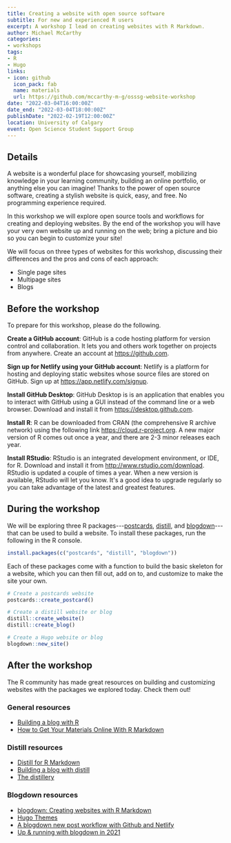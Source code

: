 ```yaml
---
title: Creating a website with open source software
subtitle: For new and experienced R users
excerpt: A workshop I lead on creating websites with R Markdown.
author: Michael McCarthy
categories:
- workshops
tags:
- R
- Hugo
links:
- icon: github
  icon_pack: fab
  name: materials
  url: https://github.com/mccarthy-m-g/osssg-website-workshop
date: "2022-03-04T16:00:00Z"
date_end: "2022-03-04T18:00:00Z"
publishDate: "2022-02-19T12:00:00Z"
location: University of Calgary
event: Open Science Student Support Group
---
```


## Details

A website is a wonderful place for showcasing yourself, mobilizing knowledge in your learning community, building an online portfolio, or anything else you can imagine! Thanks to the power of open source software, creating a stylish website is quick, easy, and free. No programming experience required.

In this workshop we will explore open source tools and workflows for creating and deploying websites. By the end of the workshop you will have your very own website up and running on the web; bring a picture and bio so you can begin to customize your site!

We will focus on three types of websites for this workshop, discussing their differences and the pros and cons of each approach:

-   Single page sites
-   Multipage sites
-   Blogs

## Before the workshop

To prepare for this workshop, please do the following.

**Create a GitHub account**: GitHub is a code hosting platform for version control and collaboration. It lets you and others work together on projects from anywhere. Create an account at <https://github.com>.

**Sign up for Netlify using your GitHub account**: Netlify is a platform for hosting and deploying static websites whose source files are stored on GitHub. Sign up at <https://app.netlify.com/signup>.

**Install GitHub Desktop**: GitHub Desktop is is an application that enables you to interact with GitHub using a GUI instead of the command line or a web browser. Download and install it from <https://desktop.github.com>.

**Install R**: R can be downloaded from CRAN (the comprehensive R archive network) using the following link <https://cloud.r-project.org>. A new major version of R comes out once a year, and there are 2-3 minor releases each year.

**Install RStudio**: RStudio is an integrated development environment, or IDE, for R. Download and install it from <http://www.rstudio.com/download>. RStudio is updated a couple of times a year. When a new version is available, RStudio will let you know. It's a good idea to upgrade regularly so you can take advantage of the latest and greatest features.

## During the workshop

We will be exploring three R packages---[postcards](https://github.com/seankross/postcards), [distill](), and [blogdown]()---that can be used to build a website. To install these packages, run the following in the R console.

```r
install.packages(c("postcards", "distill", "blogdown"))
```

Each of these packages come with a function to build the basic skeleton for a website, which you can then fill out, add on to, and customize to make the site your own.

```r
# Create a postcards website
postcards::create_postcard()

# Create a distill website or blog
distill::create_website()
distill::create_blog()

# Create a Hugo website or blog
blogdown::new_site()
```

## After the workshop

The R community has made great resources on building and customizing websites with the packages we explored today. Check them out!

### General resources

- [Building a blog with R](https://youtu.be/MrW5XFf7aps)
- [How to Get Your Materials Online With R Markdown](https://youtu.be/QcE4RBH2auQ)

### Distill resources

- [Distill for R Markdown](https://rstudio.github.io/distill/)
- [Building a blog with distill](https://themockup.blog/posts/2020-08-01-building-a-blog-with-distill/)
- [The distillery](https://distillery.rbind.io/)

### Blogdown resources

- [blogdown: Creating websites with R Markdown](https://bookdown.org/yihui/blogdown/)
- [Hugo Themes](https://themes.gohugo.io/)
- [A blogdown new post workflow with Github and Netlify](https://www.garrickadenbuie.com/blog/blogdown-netlify-new-post-workflow/)
- [Up & running with blogdown in 2021](https://www.apreshill.com/blog/2020-12-new-year-new-blogdown/)
